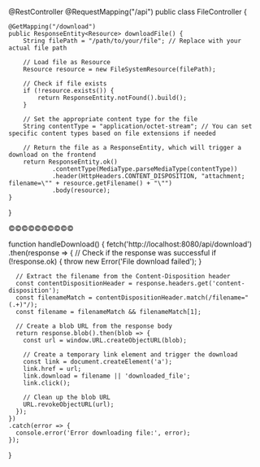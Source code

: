 @RestController
@RequestMapping("/api")
public class FileController {

    @GetMapping("/download")
    public ResponseEntity<Resource> downloadFile() {
        String filePath = "/path/to/your/file"; // Replace with your actual file path

        // Load file as Resource
        Resource resource = new FileSystemResource(filePath);

        // Check if file exists
        if (!resource.exists()) {
            return ResponseEntity.notFound().build();
        }

        // Set the appropriate content type for the file
        String contentType = "application/octet-stream"; // You can set specific content types based on file extensions if needed

        // Return the file as a ResponseEntity, which will trigger a download on the frontend
        return ResponseEntity.ok()
                .contentType(MediaType.parseMediaType(contentType))
                .header(HttpHeaders.CONTENT_DISPOSITION, "attachment; filename=\"" + resource.getFilename() + "\"")
                .body(resource);
    }
}



©©©©©©©©©©


function handleDownload() {
  fetch('http://localhost:8080/api/download')
    .then(response => {
      // Check if the response was successful
      if (!response.ok) {
        throw new Error('File download failed');
      }

      // Extract the filename from the Content-Disposition header
      const contentDispositionHeader = response.headers.get('content-disposition');
      const filenameMatch = contentDispositionHeader.match(/filename="(.+)"/);
      const filename = filenameMatch && filenameMatch[1];

      // Create a blob URL from the response body
      return response.blob().then(blob => {
        const url = window.URL.createObjectURL(blob);

        // Create a temporary link element and trigger the download
        const link = document.createElement('a');
        link.href = url;
        link.download = filename || 'downloaded_file';
        link.click();

        // Clean up the blob URL
        URL.revokeObjectURL(url);
      });
    })
    .catch(error => {
      console.error('Error downloading file:', error);
    });
}
